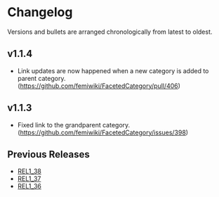 # Changelog

Versions and bullets are arranged chronologically from latest to oldest.

## v1.1.4

- Link updates are now happened when a new category is added to parent category. (https://github.com/femiwiki/FacetedCategory/pull/406)

## v1.1.3

- Fixed link to the grandparent category. (https://github.com/femiwiki/FacetedCategory/issues/398)

## Previous Releases

- [REL1_38](https://github.com/femiwiki/FacetedCategory/blob/REL1_38/CHANGELOG.md)
- [REL1_37](https://github.com/femiwiki/FacetedCategory/blob/REL1_37/CHANGELOG.md)
- [REL1_36](https://github.com/femiwiki/FacetedCategory/blob/REL1_36/CHANGELOG.md)
